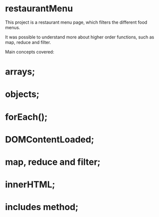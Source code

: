 # restaurantMenu
This project is a restaurant menu page, which filters the different food menus. 

It was possible to understand more about higher order functions, such as map, reduce and filter.

Main concepts covered:

# arrays;
# objects;
# forEach();
# DOMContentLoaded;
# map, reduce and filter;
# innerHTML;
# includes method;
